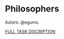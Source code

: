 # Philosophers
Autors: @egums.


[FULL TASK DISCRIPTION](https://github.com/Rukopet/subjects/blob/main/en.subject_philosophers.pdf)
